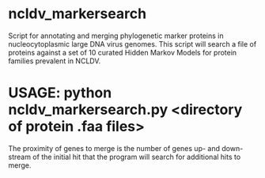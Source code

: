 # ncldv_markersearch
Script for annotating and merging phylogenetic marker proteins in nucleocytoplasmic large DNA virus genomes. 
This script will search a file of proteins against a set of 10 curated Hidden Markov Models for protein families prevalent in NCLDV. 


# USAGE: python ncldv_markersearch.py <directory of protein .faa files> <proximity of genes to merge>

The proximity of genes to merge is the number of genes up- and down-stream of the initial hit that the program will search for additional hits to merge. 
